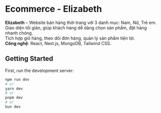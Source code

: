 # Ecommerce - Elizabeth
**Elizabeth** – Website bán hàng thời trang với 3 danh mục: Nam, Nữ, Trẻ em.  
Giao diện tối giản, giúp khách hàng dễ dàng chọn sản phẩm, đặt hàng nhanh chóng.  
Tích hợp giỏ hàng, theo dõi đơn hàng, quản lý sản phẩm tiện lợi.  
**Công nghệ**: React, Next.js, MongoDB, Tailwind CSS.  

## Getting Started

First, run the development server:

```bash
npm run dev
# or
yarn dev
# or
pnpm dev
# or
bun dev
